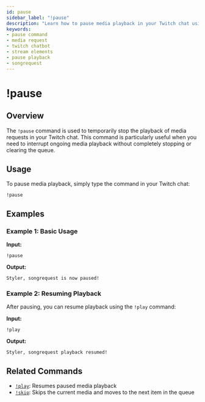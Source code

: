 ```yaml
---
id: pause
sidebar_label: "!pause"
description: "Learn how to pause media playback in your Twitch chat using the !pause command. Control your media requests easily with this simple StreamElements chatbot command."
keywords:
- pause command
- media request
- twitch chatbot
- stream elements
- pause playback
- songrequest
---
```


# !pause

## Overview

The `!pause` command is used to temporarily stop the playback of media requests in your Twitch chat. This command is particularly useful when you need to interrupt ongoing media playback without completely stopping or clearing the queue.

## Usage

To pause media playback, simply type the command in your Twitch chat:

```
!pause
```

## Examples

### Example 1: Basic Usage

**Input:**
```
!pause
```

**Output:**
```
Styler, songrequest is now paused!
```

### Example 2: Resuming Playback

After pausing, you can resume playback using the `!play` command:

**Input:**
```
!play
```

**Output:**
```
Styler, songrequest playback resumed!
```

## Related Commands

- [`!play`](play.md): Resumes paused media playback
- [`!skip`](skip.md): Skips the current media and moves to the next item in the queue
